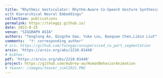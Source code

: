 ```yaml
---
title: "Rhythmic Gesticulator: Rhythm-Aware Co-Speech Gesture Synthesis
with Hierarchical Neural Embeddings"
collection: publications
permalink: https://talegqz.github.io/
date: 2022-8-25
venue: "SIGGRAPH ASIA"
authors: "Tenglong Ao, Qingzhe Gao, Yuke Lou, Baoquan Chen,Libin Liu†"
comments:  "†: corresponding author"
# uri: https://github.com/Talegqz/unsupervised_co_part_segmentation
arxiv: 'https://arxiv.org/abs/2210.01448'
# bibtex: 
pdf: 'https://arxiv.org/abs/2210.01448'
project: https://github.com/Aubrey-ao/HumanBehaviorAnimation
# teaser: /images/teaser_icml2021.PNG
---
```

<!-- coming soon! -->
